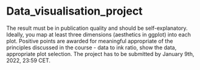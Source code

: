 # Data_visualisation_project
The result must be in publication quality and should be self-explanatory. Ideally, you map at least three dimensions (aesthetics in ggplot) into each plot. Positive points are awarded for meaningful appropriate of the principles discussed in the course - data to ink ratio, show the data, appropriate plot selection.  The project has to be submitted by January 9th, 2022, 23:59 CET.
